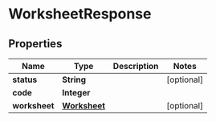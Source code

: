 
# WorksheetResponse

## Properties
Name | Type | Description | Notes
------------ | ------------- | ------------- | -------------
**status** | **String** |  |  [optional]
**code** | **Integer** |  | 
**worksheet** | [**Worksheet**](Worksheet.md) |  |  [optional]



